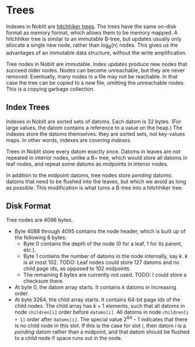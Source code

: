 # Trees

Indexes in Noblit are [hitchhiker trees][hitchhiker]. The trees have the same
on-disk format as memory format, which allows them to be memory mapped. A
hitchhiker tree is similar to an immutable B-tree, but updates usually only
allocate a single new node, rather than log<sub>B</sub>(n) nodes. This gives us
the advantages of an immutable data structure, without the write amplification.

[hitchhiker]: https://www.youtube.com/watch?v=jdn617M3-P4

Tree nodes in Noblit are immutable. Index updates produce new nodes that succeed
older nodes. Nodes can become unreachable, but they are never removed.
Eventually, many nodes in a file may not be reachable. In that case the tree can
be copied to a _new_ file, omitting the unreachable nodes. This is a copying
garbage collection.

## Index Trees 

Indexes in Noblit are sorted sets of datoms. Each datom is 32 bytes. (For large
values, the datom contains a reference to a value on the heap.) The indexes
store the datoms themselves: they are sorted sets, not key-values maps. In other
words, indexes are *covering indexes*.

Trees in Noblit store every datom exactly once. Datoms in leaves are not
repeated in interior nodes, unlike a B+ tree, which would store all datoms in
leaf nodes, and repeat some datoms as midpoints in interior nodes.

In addition to the midpoint datoms, tree nodes store *pending* datoms: datoms
that need to be flushed into the leaves, but which we avoid as long as possible.
This modification is what turns a B-tree into a hitchhiker tree.

## Disk Format

Tree nodes are 4096 bytes.

 * Byte 4088 through 4095 contains the node header, which is built up of the
   following 8 bytes:
   * Byte 0 contains the depth of the node (0 for a leaf, 1 for its parent, etc.).
   * Byte 1 contains the number of datoms in the node internally, say <var>k</var>.
     <var>k</var> is at most 102.
     TODO: Leaf nodes could store 127 datoms and no child page ids,
     as opposed to 102 midpoints.
   * The remaining 6 bytes are currently not used.
     TODO: I could store a checksum there.
 * At byte 0, the datom array starts. It contains <var>k</var> datoms in
   increasing order.
 * At byte 3264, the child array starts. It contains 64-bit page ids of the
   child nodes. The child array has <var>k</var> + 1 elements, such that all
   datoms in node `children[i]` order before `datoms[i]`. All datoms in node
   `children[i + 1]` order after `datoms[i]`. The special value
   2<sup>64</sup> – 1 indicates that there is no child node in this slot.
   If this is the case for slot <var>i</var>, then datom <var>i</var> is a
   *pending* datom rather than a midpoint, and that datom should be flushed
   to a child node if space runs out in the node.
